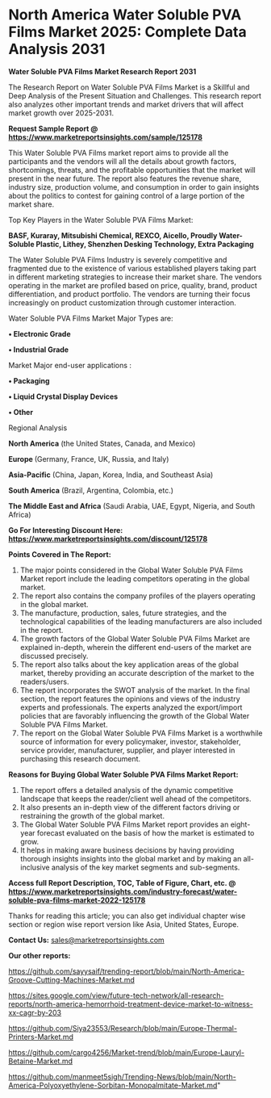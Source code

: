 # North America Water Soluble PVA Films Market 2025: Complete Data Analysis 2031

<strong>Water Soluble PVA Films Market Research Report 2031</strong>

The Research Report on Water Soluble PVA Films Market is a Skillful and Deep Analysis of the Present Situation and Challenges. This research report also analyzes other important trends and market drivers that will affect market growth over 2025-2031.

<strong>Request Sample Report @ <a href=https://www.marketreportsinsights.com/sample/125178>https://www.marketreportsinsights.com/sample/125178</a></strong>

This Water Soluble PVA Films market report aims to provide all the participants and the vendors will all the details about growth factors, shortcomings, threats, and the profitable opportunities that the market will present in the near future. The report also features the revenue share, industry size, production volume, and consumption in order to gain insights about the politics to contest for gaining control of a large portion of the market share.

Top Key Players in the Water Soluble PVA Films Market:

<strong>BASF, Kuraray, Mitsubishi Chemical, REXCO, Aicello, Proudly Water-Soluble Plastic, Lithey, Shenzhen Desking Technology, Extra Packaging</strong>

The Water Soluble PVA Films Industry is severely competitive and fragmented due to the existence of various established players taking part in different marketing strategies to increase their market share. The vendors operating in the market are profiled based on price, quality, brand, product differentiation, and product portfolio. The vendors are turning their focus increasingly on product customization through customer interaction.

Water Soluble PVA Films Market Major Types are:

<strong>• Electronic Grade

• Industrial Grade</strong>

Market Major end-user applications :

<strong>• Packaging

• Liquid Crystal Display Devices

• Other</strong>

Regional Analysis

</u><strong><b>North America</b></strong> (the United States, Canada, and Mexico)

<strong><b>Europe </b></strong>(Germany, France, UK, Russia, and Italy)

<strong><b>Asia-Pacific</b></strong> (China, Japan, Korea, India, and Southeast Asia)

<strong><b>South America</b></strong> (Brazil, Argentina, Colombia, etc.)

<strong><b>The Middle East and Africa</b></strong> (Saudi Arabia, UAE, Egypt, Nigeria, and South Africa)

<strong>Go For Interesting Discount Here: <a href=https://www.marketreportsinsights.com/discount/125178>https://www.marketreportsinsights.com/discount/125178</a></strong>

<strong>Points Covered in The Report:</strong>
<ol>
  <li>The major points considered in the Global Water Soluble PVA Films Market report include the leading competitors operating in the global market.</li>
  <li>The report also contains the company profiles of the players operating in the global market.</li>
  <li>The manufacture, production, sales, future strategies, and the technological capabilities of the leading manufacturers are also included in the report.</li>
  <li>The growth factors of the Global Water Soluble PVA Films Market are explained in-depth, wherein the different end-users of the market are discussed precisely.</li>
  <li>The report also talks about the key application areas of the global market, thereby providing an accurate description of the market to the readers/users.</li>
  <li>The report incorporates the SWOT analysis of the market. In the final section, the report features the opinions and views of the industry experts and professionals. The experts analyzed the export/import policies that are favorably influencing the growth of the Global Water Soluble PVA Films Market.</li>
  <li>The report on the Global Water Soluble PVA Films Market is a worthwhile source of information for every policymaker, investor, stakeholder, service provider, manufacturer, supplier, and player interested in purchasing this research document.</li>
</ol>
<strong>Reasons for Buying Global Water Soluble PVA Films Market Report:</strong>

<ol>
  <li>The report offers a detailed analysis of the dynamic competitive landscape that keeps the reader/client well ahead of the competitors.</li>
  <li>It also presents an in-depth view of the different factors driving or restraining the growth of the global market.</li>
  <li>The Global Water Soluble PVA Films Market report provides an eight-year forecast evaluated on the basis of how the market is estimated to grow.</li>
  <li>It helps in making aware business decisions by having providing thorough insights insights into the global market and by making an all-inclusive analysis of the key market segments and sub-segments.</li>
</ol>
<strong>Access full Report Description, TOC, Table of Figure, Chart, etc. @ <a href=https://www.marketreportsinsights.com/industry-forecast/water-soluble-pva-films-market-2022-125178>https://www.marketreportsinsights.com/industry-forecast/water-soluble-pva-films-market-2022-125178</a></strong>


Thanks for reading this article; you can also get individual chapter wise section or region wise report version like Asia, United States, Europe.

<strong>Contact Us:</strong>
sales@marketreportsinsights.com

<strong>Our other reports:</strong>

<a href=https://github.com/sayysaif/trending-report/blob/main/North-America-Groove-Cutting-Machines-Market.md>https://github.com/sayysaif/trending-report/blob/main/North-America-Groove-Cutting-Machines-Market.md</a>

<a href=https://sites.google.com/view/future-tech-network/all-research-reports/north-america-hemorrhoid-treatment-device-market-to-witness-xx-cagr-by-203>https://sites.google.com/view/future-tech-network/all-research-reports/north-america-hemorrhoid-treatment-device-market-to-witness-xx-cagr-by-203</a>

<a href=https://github.com/Siya23553/Research/blob/main/Europe-Thermal-Printers-Market.md>https://github.com/Siya23553/Research/blob/main/Europe-Thermal-Printers-Market.md</a>

<a href=https://github.com/cargo4256/Market-trend/blob/main/Europe-Lauryl-Betaine-Market.md>https://github.com/cargo4256/Market-trend/blob/main/Europe-Lauryl-Betaine-Market.md</a>

<a href=https://github.com/manmeet5sigh/Trending-News/blob/main/North-America-Polyoxyethylene-Sorbitan-Monopalmitate-Market.md>https://github.com/manmeet5sigh/Trending-News/blob/main/North-America-Polyoxyethylene-Sorbitan-Monopalmitate-Market.md</a>"
